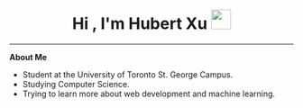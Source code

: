 <h1 align="center"><b>Hi , I'm Hubert Xu </b><img src="https://media.giphy.com/media/hvRJCLFzcasrR4ia7z/giphy.gif" width="35"></h1>

***
**About Me**
- Student at the University of Toronto St. George Campus.
- Studying Computer Science.
- Trying to learn more about web development and machine learning.

<!--
**Aumisom/Aumisom** is a ✨ _special_ ✨ repository because its `README.md` (this file) appears on your GitHub profile.

Here are some ideas to get you started:

- 🔭 I’m currently working on ...
- 🌱 I’m currently learning ...
- 👯 I’m looking to collaborate on ...
- 🤔 I’m looking for help with ...
- 💬 Ask me about ...
- 📫 How to reach me: ...
- 😄 Pronouns: ...
- ⚡ Fun fact: ...
-->
